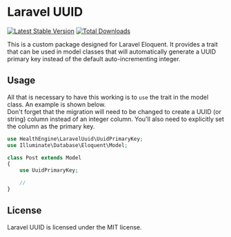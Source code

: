 # Laravel UUID

[![Latest Stable Version](https://poser.pugx.org/healthengine/laravel-uuid/version)](https://packagist.org/packages/healthengine/laravel-uuid)
[![Total Downloads](https://poser.pugx.org/healthengine/laravel-uuid/downloads)](https://packagist.org/packages/healthengine/laravel-uuid)

This is a custom package designed for Laravel Eloquent. It provides a trait that can be used in model classes that will
automatically generate a UUID primary key instead of the default auto-incrementing integer.

## Usage

All that is necessary to have this working is to `use` the trait in the model class. An example is shown below.  
Don't forget that the migration will need to be changed to create a UUID (or string) column instead of an integer
column. You'll also need to explicitly set the column as the primary key.

```php
use HealthEngine\LaravelUuid\UuidPrimaryKey;
use Illuminate\Database\Eloquent\Model;

class Post extends Model
{
    use UuidPrimaryKey;

    //
}
```

## License

Laravel UUID is licensed under the MIT license.
